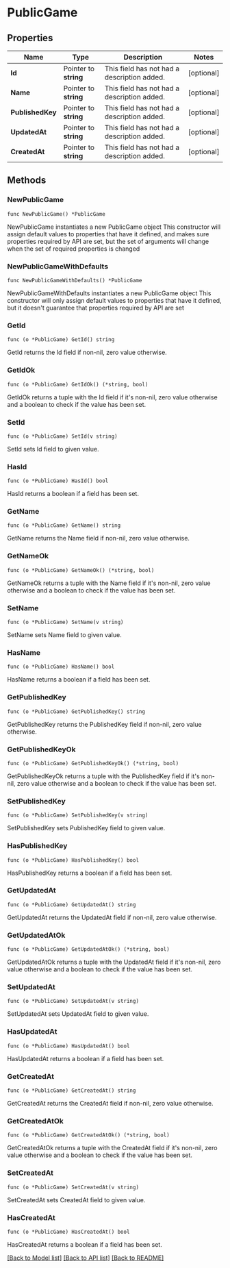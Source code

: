 # PublicGame

## Properties

Name | Type | Description | Notes
------------ | ------------- | ------------- | -------------
**Id** | Pointer to **string** | This field has not had a description added. | [optional] 
**Name** | Pointer to **string** | This field has not had a description added. | [optional] 
**PublishedKey** | Pointer to **string** | This field has not had a description added. | [optional] 
**UpdatedAt** | Pointer to **string** | This field has not had a description added. | [optional] 
**CreatedAt** | Pointer to **string** | This field has not had a description added. | [optional] 

## Methods

### NewPublicGame

`func NewPublicGame() *PublicGame`

NewPublicGame instantiates a new PublicGame object
This constructor will assign default values to properties that have it defined,
and makes sure properties required by API are set, but the set of arguments
will change when the set of required properties is changed

### NewPublicGameWithDefaults

`func NewPublicGameWithDefaults() *PublicGame`

NewPublicGameWithDefaults instantiates a new PublicGame object
This constructor will only assign default values to properties that have it defined,
but it doesn't guarantee that properties required by API are set

### GetId

`func (o *PublicGame) GetId() string`

GetId returns the Id field if non-nil, zero value otherwise.

### GetIdOk

`func (o *PublicGame) GetIdOk() (*string, bool)`

GetIdOk returns a tuple with the Id field if it's non-nil, zero value otherwise
and a boolean to check if the value has been set.

### SetId

`func (o *PublicGame) SetId(v string)`

SetId sets Id field to given value.

### HasId

`func (o *PublicGame) HasId() bool`

HasId returns a boolean if a field has been set.

### GetName

`func (o *PublicGame) GetName() string`

GetName returns the Name field if non-nil, zero value otherwise.

### GetNameOk

`func (o *PublicGame) GetNameOk() (*string, bool)`

GetNameOk returns a tuple with the Name field if it's non-nil, zero value otherwise
and a boolean to check if the value has been set.

### SetName

`func (o *PublicGame) SetName(v string)`

SetName sets Name field to given value.

### HasName

`func (o *PublicGame) HasName() bool`

HasName returns a boolean if a field has been set.

### GetPublishedKey

`func (o *PublicGame) GetPublishedKey() string`

GetPublishedKey returns the PublishedKey field if non-nil, zero value otherwise.

### GetPublishedKeyOk

`func (o *PublicGame) GetPublishedKeyOk() (*string, bool)`

GetPublishedKeyOk returns a tuple with the PublishedKey field if it's non-nil, zero value otherwise
and a boolean to check if the value has been set.

### SetPublishedKey

`func (o *PublicGame) SetPublishedKey(v string)`

SetPublishedKey sets PublishedKey field to given value.

### HasPublishedKey

`func (o *PublicGame) HasPublishedKey() bool`

HasPublishedKey returns a boolean if a field has been set.

### GetUpdatedAt

`func (o *PublicGame) GetUpdatedAt() string`

GetUpdatedAt returns the UpdatedAt field if non-nil, zero value otherwise.

### GetUpdatedAtOk

`func (o *PublicGame) GetUpdatedAtOk() (*string, bool)`

GetUpdatedAtOk returns a tuple with the UpdatedAt field if it's non-nil, zero value otherwise
and a boolean to check if the value has been set.

### SetUpdatedAt

`func (o *PublicGame) SetUpdatedAt(v string)`

SetUpdatedAt sets UpdatedAt field to given value.

### HasUpdatedAt

`func (o *PublicGame) HasUpdatedAt() bool`

HasUpdatedAt returns a boolean if a field has been set.

### GetCreatedAt

`func (o *PublicGame) GetCreatedAt() string`

GetCreatedAt returns the CreatedAt field if non-nil, zero value otherwise.

### GetCreatedAtOk

`func (o *PublicGame) GetCreatedAtOk() (*string, bool)`

GetCreatedAtOk returns a tuple with the CreatedAt field if it's non-nil, zero value otherwise
and a boolean to check if the value has been set.

### SetCreatedAt

`func (o *PublicGame) SetCreatedAt(v string)`

SetCreatedAt sets CreatedAt field to given value.

### HasCreatedAt

`func (o *PublicGame) HasCreatedAt() bool`

HasCreatedAt returns a boolean if a field has been set.


[[Back to Model list]](../README.md#documentation-for-models) [[Back to API list]](../README.md#documentation-for-api-endpoints) [[Back to README]](../README.md)


